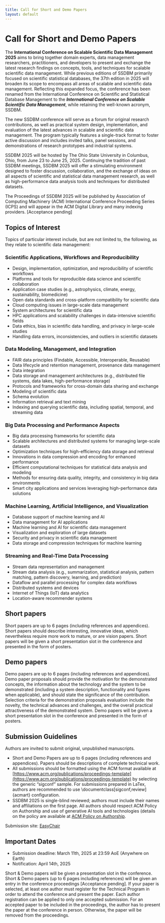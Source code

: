 ```yaml
---
title: Call for Short and Demo Papers
layout: default
---
```


# Call for Short and Demo Papers

The **International Conference on Scalable Scientific Data Management 2025** aims to bring together domain experts, data management researchers, practitioners, and developers to present and exchange the latest research findings on concepts, tools, and techniques for scalable scientific data management. While previous editions of SSDBM primarily focused on scientific statistical databases, the 37th edition in 2025 will broaden its scope to encompass all areas of scalable and scientific data management. Reflecting this expanded focus, the conference has been renamed from the International Conference on Scientific and Statistical Database Management to the ***International Conference on Scalable Scientific Data Management***, while retaining the well-known acronym, SSDBM.

The new SSDBM conference will serve as a forum for original research contributions, as well as practical system design, implementation, and evaluation of the latest advances in scalable and scientific data management. The program typically features a single-track format to foster active discussion and includes invited talks, panel sessions, and demonstrations of research prototypes and industrial systems.

SSDBM 2025 will be hosted by The Ohio State University in Columbus, Ohio, from June 23 to June 25, 2025. Continuing the tradition of past SSDBM meetings, SSDBM 2025 will offer a stimulating environment designed to foster discussion, collaboration, and the exchange of ideas on all aspects of scientific and statistical data management research, as well as high-performance data analysis tools and techniques for distributed datasets. 

The Proceedings of SSDBM 2025 will be published by Association of Computing Machinery (ACM) International Conference Proceeding Series (ICPS) and will appear in the ACM Digital Library and many indexing providers. [Acceptance pending]

## Topics of Interest
Topics of particular interest include, but are not limited to, the following, as they relate to scientific data management:

### Scientific Applications, Workflows and Reproducibility
- Design, implementation, optimization, and reproducibility of scientific workflows
- Platforms and tools for reproducible data science and scientific collaboration
- Application case studies (e.g., astrophysics, climate, energy, sustainability, biomedicine)
- Open data standards and cross-platform compatibility for scientific data
- Cloud computing issues in large-scale data management
- System architectures for scientific data
- HPC applications and scalability challenges in data-intensive scientific fields
- Data ethics, bias in scientific data handling, and privacy in large-scale studies
- Handling data errors, inconsistencies, and outliers in scientific datasets
### Data Modeling, Management, and Integration
- FAIR data principles (Findable, Accessible, Interoperable, Reusable)
- Data lifecycle and retention management, provenance data management
- Data integration
- Data storage and management architectures (e.g., distributed file systems, data lakes, high-performance storage)
- Protocols and frameworks for cross-domain data sharing and exchange
- Modeling of scientific data
- Schema evolution
- Information retrieval and text mining
- Indexing and querying scientific data, including spatial, temporal, and streaming data
### Big Data Processing and Performance Aspects
- Big data processing frameworks for scientific data
- Scalable architectures and distributed systems for managing large-scale datasets
- Optimization techniques for high-efficiency data storage and retrieval
- Innovations in data compression and encoding for enhanced performance
- Efficient computational techniques for statistical data analysis and modeling
- Methods for ensuring data quality, integrity, and consistency in big data environments
- Smart city applications and services leveraging high-performance data solutions
### Machine Learning, Artificial Intelligence, and Visualization
- Database support of machine learning and AI
- Data management for AI applications
- Machine learning and AI for scientific data management
- Visualization and exploration of large datasets
- Security and privacy in scientific data management
- Data storage and compression techniques for machine learning
### Streaming and Real-Time Data Processing
- Stream data representation and management
- Stream data analysis (e.g., summarization, statistical analysis, pattern matching, pattern discovery, learning, and prediction)
- Dataflow and parallel processing for complex data workflows
- Distributed systems and devices
- Internet of Things (IoT) data analytics
- Location-aware recommender systems

## Short papers

Short papers are up to 6 pages (including references and appendices). Short papers should describe interesting, innovative ideas, which nevertheless require more work to mature, or are vision papers. Short papers will be given a short presentation slot in the conference and presented in the form of posters. 
## Demo papers

Demo papers are up to 6 pages (including references and appendices). Demo paper proposals should provide the motivation for the demonstrated concepts, the information about the technology and the system to be demonstrated (including a system description, functionality and figures when applicable), and should state the significance of the contribution. Selection criteria for the demonstration proposals evaluation include: the novelty, the technical advances and challenges, and the overall practical attractiveness of the demonstrated system. Demo papers will be given a short presentation slot in the conference and presented in the form of posters. 

## Submission Guidelines

Authors are invited to submit original, unpublished manuscripts. 
- Short and Demo Papers are up to 6 pages (including references and appendices). Papers should be descriptions of complete technical work. 
- All submissions should be formatted using the ACM format available at [https://www.acm.org/publications/proceedings-template](https://www.acm.org/publications/proceedings-template) by selecting the generic “sigconf” sample. For submissions prepared in LaTex, authors are recommended to use \documentclass[sigconf,review]{acmart} conﬁguration. 
- SSDBM 2025 is single-blind reviewed; authors must include their names and affiliations on the first page. All authors should respect ACM Policy on Authorship and use of generative AI tools and technologies (details on the policy are available at [ACM Policy on Authorship](https://www.acm.org/publications/policies/new-acm-policy-on-authorship).

Submission site: [EasyChair](https://easychair.org/conferences/?conf=ssdbm2025)

## Important Dates
- Submission deadline: March 11th, 2025 at 23:59 AoE (Anywhere on Earth)
- Notification: April 14th, 2025

Short & Demo papers will be given a presentation slot in the conference. Short & Demo papers (up to 6 pages including references) will be given an entry in the conference proceedings [Acceptance pending]. 
If your paper is selected, at least one author must register for the Technical Program in order to attend the conference and present the paper. Each author registration can be applied to only one accepted submission. For an accepted paper to be included in the proceedings, the author has to present the paper at the conference in person. Otherwise, the paper will be removed from the proceedings. 


<!-- For questions regarding the call for papers, contact [ssdbm2023@easychair.org](mailto:ssdbm2023@easychair.org).-->
